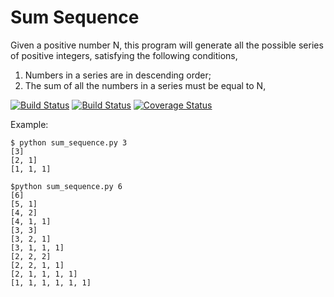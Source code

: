 Sum Sequence
============

Given a positive number N, this program will generate all the possible series
of positive integers, satisfying the following conditions,

1. Numbers in a series are in descending order;
2. The sum of all the numbers in a series must be equal to N, 


[![Build Status](https://travis-ci.org/gchiam/sum-sequence.svg?branch=master)](https://travis-ci.org/gchiam/sum-sequence)
[![Build Status](https://drone.io/github.com/gchiam/sum-sequence/status.png)](https://drone.io/github.com/gchiam/sum-sequence/latest)
[![Coverage Status](https://coveralls.io/repos/gchiam/sum-sequence/badge.png)](https://coveralls.io/r/gchiam/sum-sequence)

Example:

```
$ python sum_sequence.py 3
[3]
[2, 1]
[1, 1, 1]
```

```
$python sum_sequence.py 6
[6]
[5, 1]
[4, 2]
[4, 1, 1]
[3, 3]
[3, 2, 1]
[3, 1, 1, 1]
[2, 2, 2]
[2, 2, 1, 1]
[2, 1, 1, 1, 1]
[1, 1, 1, 1, 1, 1]
```
